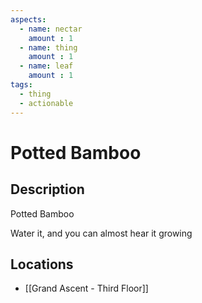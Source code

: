```yaml
---
aspects: 
  - name: nectar
    amount : 1
  - name: thing
    amount : 1
  - name: leaf
    amount : 1
tags:
  - thing
  - actionable
---
```


# Potted Bamboo

## Description
Potted Bamboo

Water it, and you can almost hear it growing
## Locations
- [[Grand Ascent - Third Floor]]